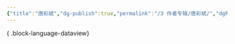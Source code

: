 ```yaml
---
{"title":"唐彩斌","dg-publish":true,"permalink":"/3 作者专辑/唐彩斌/","dgPassFrontmatter":true,"noteIcon":""}
---
```




{ .block-language-dataview}